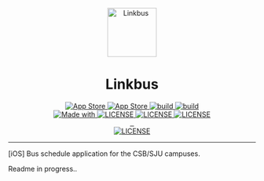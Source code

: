 <p align="center"><img src="https://user-images.githubusercontent.com/20750745/98449204-e585f980-20ee-11eb-873f-0d8fbf29b185.png" alt="Linkbus" width="100" height="100"></p>


<h1 align="center">Linkbus</h1>

<div align="center">
  <!-- Made for iPhone -->
  <a href="https://apps.apple.com/us/app/linkbus/id1531257573">
    <img src="https://img.shields.io/badge/Made_For-iPhone-blue.svg" alt="App Store">
  </a>
  <!-- Version -->
  <a href="https://apps.apple.com/us/app/linkbus/id1531257573">
    <img src="https://badge.fury.io/gh/michaelcarroll%2Flinkbus-ios.svg" alt="App Store">
  </a>
  <!-- Build Status -->
  <a href="https://beta.stats.uptimerobot.com/XnOnXhnpn2">
    <img src="https://img.shields.io/uptimerobot/status/m786324991-be97368f7f3b6614eec26594?label=Linkbus%20API" alt="build">
  </a>
  <!-- Build Status -->
  <a href="https://beta.stats.uptimerobot.com/XnOnXhnpn2">
    <img src="https://img.shields.io/uptimerobot/status/m786324985-51d04fcadc623ecf27480738?label=CSB%2FSJU%20API" alt="build">
  </a>
<br>
  <!-- Made with -->
  <a href="https://developer.apple.com/swift/">
    <img src="https://img.shields.io/badge/Made_With-_Swift-blue.svg" alt="Made with">
  </a>
  <!-- Made with -->
  <a href="https://developer.apple.com/xcode/swiftui/">
    <img src="https://img.shields.io/badge/Made_With-_SwiftUI-9cf.svg" alt="LICENSE">
  </a>
  <!-- Made with -->
  <a href="https://vuejs.org/">
    <img src="https://img.shields.io/badge/Made_with-Vue-blue.svg" alt="LICENSE">
  </a>
  <!-- Made with -->
  <a href="https://firebase.google.com/">
    <img src="https://img.shields.io/badge/Powered_by-Firebase_🔥-red.svg" alt="LICENSE">
  </a>
  <br>
  <!-- GitHub contributors -->
  <a href="https://GitHub.com/michaelcarroll/linkbus-ios/graphs/contributors/">
    <img src="https://img.shields.io/github/contributors/michaelcarroll/linkbus-ios.svg" alt="">
  </a>
  <!-- GitHub pull requests -->
  <a href="https://GitHub.com/michaelcarroll/linkbus-ios/pull/">
    <img src="https://img.shields.io/github/issues-pr/michaelcarroll/linkbus-ios.svg" alt="">
  </a>
  <!-- GitHub pull requests closed -->
  <a href="https://GitHub.com/michaelcarroll/linkbus-ios/pull/">
    <img src="https://img.shields.io/github/issues-pr-closed/michaelcarroll/linkbus-ios.svg" alt="">
  </a>
<br>

  <!-- License -->
  <a href="LICENSE">
    <img src="https://img.shields.io/badge/license-©_Michael_Carroll-red.svg" alt="LICENSE">
  </a>
</div>

 ---



[iOS] Bus schedule application for the CSB/SJU campuses.

Readme in progress..
